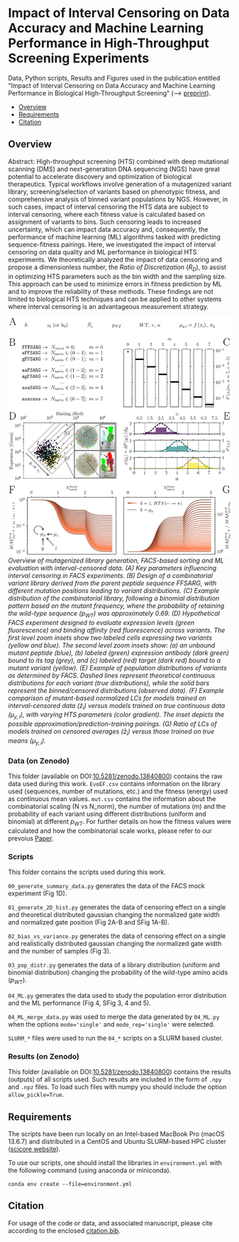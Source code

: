  # Impact of Interval Censoring on Data Accuracy and Machine Learning Performance in High-Throughput Screening Experiments

 Data, Python scripts, Results and Figures used in the publication entitled "Impact of Interval Censoring on Data Accuracy and Machine Learning Performance in Biological High-Throughput Screening" (--> [preprint]()).

 - [Overview](#overview)
 - [Requirements](#requirements)
 - [Citation](#citation)


 ## Overview
Abstract: High-throughput screening (HTS) combined with deep mutational scanning (DMS) and next-generation DNA sequencing (NGS) have great potential to accelerate discovery and optimization of biological therapeutics. Typical workflows involve generation of a mutagenized variant library, screening/selection of variants based on phenotypic fitness, and comprehensive analysis of binned variant populations by NGS. However, in such cases, impact of interval censoring the HTS data are subject to interval censoring, where each fitness value is calculated based on assignment of variants to bins. Such censoring leads to increased uncertainty, which can impact data accuracy and, consequently, the performance of machine learning (ML) algorithms tasked with predicting sequence-fitness pairings. Here, we investigated the impact of interval censoring on data quality and ML performance in biological HTS experiments. We theoretically analyzed the impact of data censoring and propose a dimensionless number, the *Ratio of Discretization* ($R_{D}$), to assist in optimizing HTS parameters such as the bin width and the sampling size. This approach can be used to minimize errors in fitness prediction by ML and to improve the reliability of these methods. These findings are not limited to biological HTS techniques and can be applied to other systems where interval censoring is an advantageous measurement strategy. 

![](Figures/F1.png)
*Overview of mutagenized library generation, FACS-based sorting and ML evaluation with interval-censored data. (A) Key parameters influencing interval censoring in FACS experiments. (B) Design of a combinatorial variant library derived from the parent peptide sequence FFSARG, with different mutation positions leading to variant distributions. (C) Example distribution of the combinatorial library, following a binomial distribution pattern based on the mutant frequency, where the probability of retaining the wild-type sequence ($p_{WT}$) was approximately 0.69. (D) Hypothetical FACS experiment designed to evaluate expression levels (green fluorescence) and binding affinity (red fluorescence) across variants. The first level zoom insets show two labeled cells expressing two variants (yellow and blue). The second level zoom insets show: (a) an unbound mutant peptide (blue), (b) labeled (green) expression antibody (dark green) bound to its tag (grey), and (c) labeled (red) target (dark red) bound to a mutant variant (yellow). (E) Example of population distributions of variants as determined by FACS. Dashed lines represent theoretical continuous distributions for each variant (true distributions), while the solid bars represent the binned/censored distributions (observed data). (F) Example comparison of mutant-based normalized LCs for models trained on interval-censored data ($\bar{z}_{i}$) versus models trained on true continuous data ($\mu_{y,i}$), with varying HTS parameters (color gradient). The inset depicts the possible approximation/prediction-training pairings. (G) Ratio of LCs of models trained on censored averages ($\bar{z}_{i}$) versus those trained on true means ($\mu_{y,i}$).*

 ### Data (on Zenodo)
 This folder (available on DOI:[10.5281/zenodo.13840800](http://doi.org/10.5281/zenodo.13840800)) contains the raw data used during this work.
 `EvoEF.csv` contains information on the library used (sequences, number of mutations, etc.) and the fitness (energy) used as continuous mean values. `mut.csv` contains the information about the combinatorial scaling (N vs N_norm), the number of mutations (m) and the probability of each variant using different distributions (uniform and binomial) at different $p_{WT}$.
 For further details on how the fitness values were calculated and how the combinatorial scale works, please refer to our prevoius [Paper](https://arxiv.org/abs/2405.05167).

 ### Scripts
 This folder contains the scripts used during this work.

`00_generate_summary_data.py` generates the data of the FACS mock experiment (Fig 1D).

`01_generate_2D_hist.py` generates the data of censoring effect on a single and theoretical distributed gaussian changing the normalized gate width and normalized gate position (Fig 2A-B and SFig 1A-B). 

`02_bias_vs_variance.py` generates the data of censoring effect on a single and realistically distributed gaussian changing the normalized gate width and the number of samples (Fig 3).

`03_pop_distr.py` generates the data of a library distribution (uniform and binomial distribution) changing the probability of the wild-type amino acids ($p_{WT}$).

`04_ML.py` generates the data used to study the population error distribution and the ML performance (Fig 4, SFig 3, 4 and 5).

`04_ML_merge_data.py` was used to merge the data generated by `04_ML.py` when the options `mode='single'` and `mode_rep='single'` were selected.

`SLURM_*` files were used to run the `04_*` scripts on a SLURM based cluster. 


 ### Results (on Zenodo)
 This folder (available on DOI:[10.5281/zenodo.13840800](http://doi.org/10.5281/zenodo.13840800)) contains the results (outputs) of all scripts used. Such results are included in the form of `.npy` and `.npz` files. To load such files with numpy you should include the option `allow_pickle=True`.

## Requirements
 The scripts have been run locally on an Intel-based MacBook Pro (macOS 13.6.7) and distributed in a CentOS and Ubuntu SLURM-based HPC cluster ([scicore website](https://scicore.unibas.ch)).

 To use our scripts, one should install the libraries in `environment.yml` with the following command (using anaconda or miniconda).

```
conda env create --file=environment.yml
```

## Citation
For usage of the code or data, and associated manuscript, please cite according to the enclosed [citation.bib](citation.bib).

